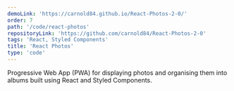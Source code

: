 ```yaml
---
demoLink: 'https://carnold84.github.io/React-Photos-2-0/'
order: 7
path: '/code/react-photos'
repositoryLink: 'https://github.com/carnold84/React-Photos-2-0'
tags: 'React, Styled Components'
title: 'React Photos'
type: 'code'
---
```


Progressive Web App (PWA) for displaying photos and organising them into albums built using React and Styled Components.
